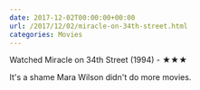 ```yaml
---
date: 2017-12-02T00:00:00+00:00
url: /2017/12/02/miracle-on-34th-street.html
categories: Movies
---
```

Watched Miracle on 34th Street (1994) - ★★★

It's a shame Mara Wilson didn't do more movies.


